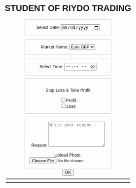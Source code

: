 # <!DOCTYPE html>
<html lang="en">
<head>
    <meta charset="UTF-8">
    <meta name="viewport" content="width=device-width, initial-scale=1.0">
    <title>My Daily Journal</title>
    <style>
        body {
            font-family: Arial, sans-serif;
            text-align: center;
        }
        .container {
            display: flex;
            flex-wrap: wrap;
            justify-content: center;
            gap: 10px;
            margin-top: 20px;
        }
        .box {
            border: 1px solid #ccc;
            padding: 15px;
            width: 250px;
        }
        .image-preview {
            margin-top: 10px;
            max-width: 100%;
            height: auto;
            display: none;
        }
        .divider {
            width: 80%;
            height: 2px;
            background-color: black;
            margin: 10px auto;
        }
    </style>
</head>
<body>
    <h1>STUDENT OF RIYDO TRADING</h1>
    <div class="container">
        <div class="box">
            <label for="date">Select Date:</label>
            <input type="date" id="date">
        </div>
        <div class="box">
            <label for="market">Market Name:</label>
            <select id="market">
                <option>Euro GBP</option>
                <option>GBP USD</option>
                <option>Euro USD</option>
                <option>USD CID</option>
                <option>GBP JPY</option>
                <option>AUD NZD</option>
                <option>AUD USD</option>
                <option>XAUUSD</option>
            </select>
        </div>
        <div class="box">
            <label for="time">Select Time:</label>
            <input type="time" id="time">
        </div>
        <div class="box">
            <p>Stop Loss & Take Profit</p>
            <input type="checkbox" id="profit"><label for="profit">Profit</label>
            <br>
            <input type="checkbox" id="loss"><label for="loss">Loss</label>
        </div>
        <div class="box">
            <label for="reason">Reason:</label>
            <textarea id="reason" rows="5" placeholder="Write your reason..."></textarea>
            <br><br>
            <label for="photo">Upload Photo:</label>
            <input type="file" id="photo" accept="image/*" onchange="previewImage(event)">
            <br>
            <img id="imagePreview" class="image-preview">
        </div>
    </div>
    <button onclick="generateReport()">OK</button>
    <div class="divider"></div>
    <div class="divider"></div>
    <div id="reportSection"></div>
    <script>
        let reportCount = 1;
        
        function previewImage(event) {
            const reader = new FileReader();
            reader.onload = function () {
                const imagePreview = document.getElementById("imagePreview");
                imagePreview.src = reader.result;
                imagePreview.style.display = "block";
            };
            reader.readAsDataURL(event.target.files[0]);
        }
        
        function generateReport() {
            const date = document.getElementById("date").value;
            const market = document.getElementById("market").value;
            const time = document.getElementById("time").value;
            const profit = document.getElementById("profit").checked ? "Profit" : "";
            const loss = document.getElementById("loss").checked ? "Loss" : "";
            const reason = document.getElementById("reason").value;
            
            let report = `<h3>Report ${reportCount}</h3>`;
            report += `<p><strong>Date:</strong> ${date}</p>`;
            report += `<p><strong>Market:</strong> ${market}</p>`;
            report += `<p><strong>Time:</strong> ${time}</p>`;
            report += `<p><strong>Outcome:</strong> ${profit} ${loss}</p>`;
            report += `<p><strong>Reason:</strong> ${reason}</p>`;
            
            const reportSection = document.getElementById("reportSection");
            reportSection.innerHTML += report + "<hr>";
            
            reportCount++;
        }
    </script>
</body>
</html>
